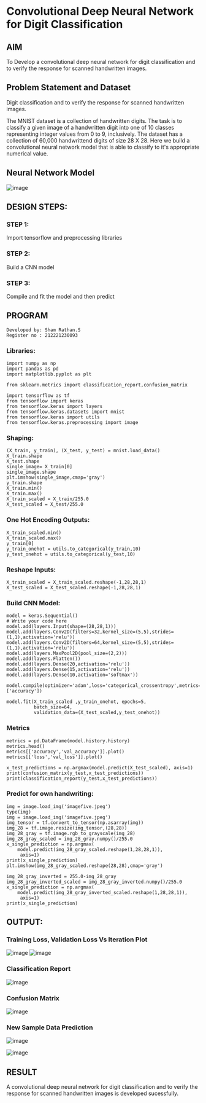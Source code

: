 # Convolutional Deep Neural Network for Digit Classification

## AIM

To Develop a convolutional deep neural network for digit classification and to verify the response for scanned handwritten images.

## Problem Statement and Dataset
Digit classification and to verify the response for scanned handwritten images.

The MNIST dataset is a collection of handwritten digits. The task is to classify a given image of a handwritten digit into one of 10 classes representing integer values from 0 to 9, inclusively. The dataset has a collection of 60,000 handwrittend digits of size 28 X 28. Here we build a convolutional neural network model that is able to classify to it's appropriate numerical value.

## Neural Network Model
![image](https://github.com/ShamRathan/mnist-classification/assets/93587823/cc5e65f0-9f4b-4f81-854a-43078302443b)


## DESIGN STEPS:

### STEP 1:
Import tensorflow and preprocessing libraries
### STEP 2:
Build a CNN model
### STEP 3:
Compile and fit the model and then predict

## PROGRAM
```
Developed by: Sham Rathan.S
Register no : 212221230093
```
### Libraries:
```
import numpy as np
import pandas as pd
import matplotlib.pyplot as plt

from sklearn.metrics import classification_report,confusion_matrix

import tensorflow as tf
from tensorflow import keras
from tensorflow.keras import layers
from tensorflow.keras.datasets import mnist
from tensorflow.keras import utils
from tensorflow.keras.preprocessing import image
```
### Shaping:
```
(X_train, y_train), (X_test, y_test) = mnist.load_data()
X_train.shape
X_test.shape
single_image= X_train[0]
single_image.shape
plt.imshow(single_image,cmap='gray')
y_train.shape
X_train.min()
X_train.max()
X_train_scaled = X_train/255.0
X_test_scaled = X_test/255.0
```
### One Hot Encoding Outputs:
```
X_train_scaled.min()
X_train_scaled.max()
y_train[0]
y_train_onehot = utils.to_categorical(y_train,10)
y_test_onehot = utils.to_categorical(y_test,10)
```
### Reshape Inputs:
```
X_train_scaled = X_train_scaled.reshape(-1,28,28,1)
X_test_scaled = X_test_scaled.reshape(-1,28,28,1)
```
### Build CNN Model:
```
model = keras.Sequential()
# Write your code here
model.add(layers.Input(shape=(28,28,1)))
model.add(layers.Conv2D(filters=32,kernel_size=(5,5),strides=(1,1),activation='relu'))
model.add(layers.Conv2D(filters=64,kernel_size=(5,5),strides=(1,1),activation='relu'))
model.add(layers.MaxPool2D(pool_size=(2,2)))
model.add(layers.Flatten())
model.add(layers.Dense(20,activation='relu'))
model.add(layers.Dense(15,activation='relu'))
model.add(layers.Dense(10,activation='softmax'))

model.compile(optimizer='adam',loss='categorical_crossentropy',metrics=['accuracy'])

model.fit(X_train_scaled ,y_train_onehot, epochs=5,
          batch_size=64,
          validation_data=(X_test_scaled,y_test_onehot))
```
### Metrics
```
metrics = pd.DataFrame(model.history.history)
metrics.head()
metrics[['accuracy','val_accuracy']].plot()
metrics[['loss','val_loss']].plot()

x_test_predictions = np.argmax(model.predict(X_test_scaled), axis=1)
print(confusion_matrix(y_test,x_test_predictions))
print(classification_report(y_test,x_test_predictions))
```
### Predict for own handwriting:
```
img = image.load_img('imagefive.jpeg')
type(img)
img = image.load_img('imagefive.jpeg')
img_tensor = tf.convert_to_tensor(np.asarray(img))
img_28 = tf.image.resize(img_tensor,(28,28))
img_28_gray = tf.image.rgb_to_grayscale(img_28)
img_28_gray_scaled = img_28_gray.numpy()/255.0
x_single_prediction = np.argmax(
    model.predict(img_28_gray_scaled.reshape(1,28,28,1)),
     axis=1)
print(x_single_prediction)
plt.imshow(img_28_gray_scaled.reshape(28,28),cmap='gray')

img_28_gray_inverted = 255.0-img_28_gray
img_28_gray_inverted_scaled = img_28_gray_inverted.numpy()/255.0
x_single_prediction = np.argmax(
    model.predict(img_28_gray_inverted_scaled.reshape(1,28,28,1)),
     axis=1)
print(x_single_prediction)
```

## OUTPUT:

### Training Loss, Validation Loss Vs Iteration Plot
![image](https://github.com/ShamRathan/mnist-classification/assets/93587823/1bc6db0f-b4fd-4b26-9143-403792da8cf9)
![image](https://github.com/ShamRathan/mnist-classification/assets/93587823/4ef6437c-5726-4220-88a9-ca9732a96832)

### Classification Report
![image](https://github.com/ShamRathan/mnist-classification/assets/93587823/d035f74b-b299-4cc4-82b2-4b443b97b71c)


### Confusion Matrix
![image](https://github.com/ShamRathan/mnist-classification/assets/93587823/375aa5af-eb06-43b6-98db-8fa7abbfc51d)



### New Sample Data Prediction
![image](https://github.com/ShamRathan/mnist-classification/assets/93587823/17b48c96-8df3-4bca-81d1-f1cafc70e43c)

![image](https://github.com/ShamRathan/mnist-classification/assets/93587823/39adf23b-702b-4a9b-93fb-a9e2fe9789d5)


## RESULT
A convolutional deep neural network for digit classification and to verify the response for scanned handwritten images is developed sucessfully.
